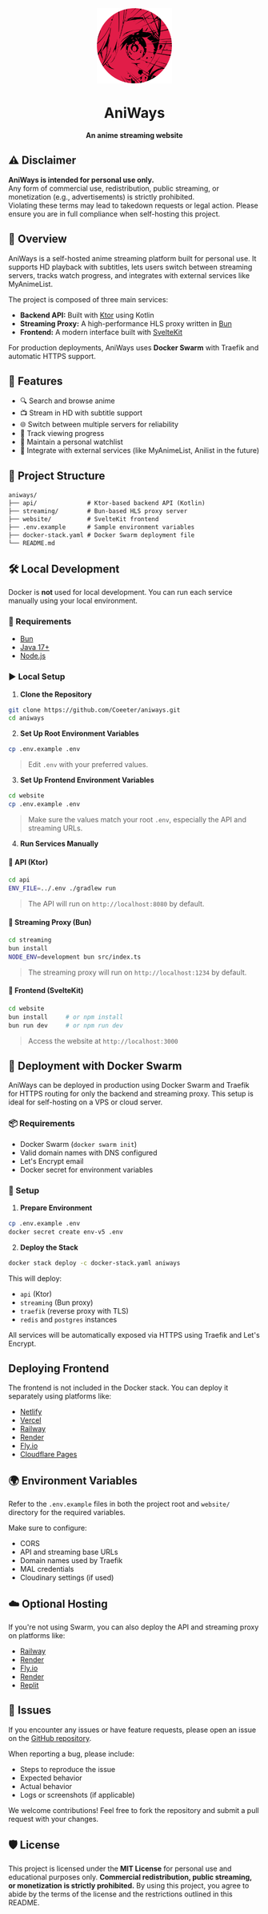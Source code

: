 <div align="center">

<img src="./website/static/logo.png" width="150" alt="AniWays logo" />

# AniWays

**An anime streaming website**

</div>

## ⚠️ Disclaimer

**AniWays is intended for personal use only.**  
Any form of commercial use, redistribution, public streaming, or monetization (e.g., advertisements) is strictly prohibited.  
Violating these terms may lead to takedown requests or legal action. Please ensure you are in full compliance when self-hosting this project.

## 📝 Overview

AniWays is a self-hosted anime streaming platform built for personal use. It supports HD playback with subtitles, lets users switch between streaming servers, tracks watch progress, and integrates with external services like MyAnimeList.

The project is composed of three main services:

- **Backend API:** Built with [Ktor](https://ktor.io/) using Kotlin
- **Streaming Proxy:** A high-performance HLS proxy written in [Bun](https://bun.sh/)
- **Frontend:** A modern interface built with [SvelteKit](https://kit.svelte.dev/)

For production deployments, AniWays uses **Docker Swarm** with Traefik and automatic HTTPS support.

## 🚀 Features

- 🔍 Search and browse anime
- 📺 Stream in HD with subtitle support
- 🌐 Switch between multiple servers for reliability
- 📌 Track viewing progress
- 📝 Maintain a personal watchlist
- 🔗 Integrate with external services (like MyAnimeList, Anilist in the future)

## 📁 Project Structure

```
aniways/
├── api/              # Ktor-based backend API (Kotlin)
├── streaming/        # Bun-based HLS proxy server
├── website/          # SvelteKit frontend
├── .env.example      # Sample environment variables
├── docker-stack.yaml # Docker Swarm deployment file
└── README.md
```

## 🛠️ Local Development

Docker is **not** used for local development. You can run each service manually using your local environment.

### 🔧 Requirements

- [Bun](https://bun.sh/)
- [Java 17+](https://adoptium.net/)
- [Node.js](https://nodejs.org/)

### ▶️ Local Setup

1. **Clone the Repository**

```bash
git clone https://github.com/Coeeter/aniways.git
cd aniways
```

2. **Set Up Root Environment Variables**

```bash
cp .env.example .env
```

> Edit `.env` with your preferred values.

3. **Set Up Frontend Environment Variables**

```bash
cd website
cp .env.example .env
```

> Make sure the values match your root `.env`, especially the API and streaming URLs.

4. **Run Services Manually**

#### 🔸 API (Ktor)

```bash
cd api
ENV_FILE=../.env ./gradlew run
```

> The API will run on `http://localhost:8080` by default.

#### 🔸 Streaming Proxy (Bun)

```bash
cd streaming
bun install
NODE_ENV=development bun src/index.ts
```

> The streaming proxy will run on `http://localhost:1234` by default.

#### 🔸 Frontend (SvelteKit)

```bash
cd website
bun install     # or npm install
bun run dev     # or npm run dev
```

> Access the website at `http://localhost:3000`

## 🐳 Deployment with Docker Swarm

AniWays can be deployed in production using Docker Swarm and Traefik for HTTPS routing for only the backend and streaming proxy.
This setup is ideal for self-hosting on a VPS or cloud server.

### 📦 Requirements

- Docker Swarm (`docker swarm init`)
- Valid domain names with DNS configured
- Let's Encrypt email
- Docker secret for environment variables

### 🔧 Setup

1. **Prepare Environment**

```bash
cp .env.example .env
docker secret create env-v5 .env
```

2. **Deploy the Stack**

```bash
docker stack deploy -c docker-stack.yaml aniways
```

This will deploy:

- `api` (Ktor)
- `streaming` (Bun proxy)
- `traefik` (reverse proxy with TLS)
- `redis` and `postgres` instances

All services will be automatically exposed via HTTPS using Traefik and Let's Encrypt.

## Deploying Frontend

The frontend is not included in the Docker stack. You can deploy it separately using platforms like:

- [Netlify](https://www.netlify.com/)
- [Vercel](https://vercel.com/)
- [Railway](https://railway.app/)
- [Render](https://render.com/)
- [Fly.io](https://fly.io/)
- [Cloudflare Pages](https://pages.cloudflare.com/)

## 🌍 Environment Variables

Refer to the `.env.example` files in both the project root and `website/` directory for the required variables.

Make sure to configure:

- CORS
- API and streaming base URLs
- Domain names used by Traefik
- MAL credentials
- Cloudinary settings (if used)

## ☁️ Optional Hosting

If you're not using Swarm, you can also deploy the API and streaming proxy on platforms like:

- [Railway](https://railway.app/)
- [Render](https://render.com/)
- [Fly.io](https://fly.io/)
- [Render](https://render.com/)
- [Replit](https://replit.com/)

## 🐞 Issues

If you encounter any issues or have feature requests, please open an issue on the [GitHub repository](https://github.com/Coeeter/aniways/issues).

When reporting a bug, please include:

- Steps to reproduce the issue
- Expected behavior
- Actual behavior
- Logs or screenshots (if applicable)

We welcome contributions! Feel free to fork the repository and submit a pull request with your changes.

## 🛡️ License

This project is licensed under the **MIT License** for personal use and educational purposes only.
**Commercial redistribution, public streaming, or monetization is strictly prohibited.**
By using this project, you agree to abide by the terms of the license and the restrictions outlined in this README.
